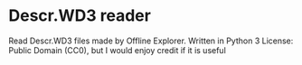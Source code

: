 Descr.WD3 reader
================

Read Descr.WD3 files made by Offline Explorer.
Written in Python 3
License: Public Domain (CC0), but I would enjoy credit if it is useful
